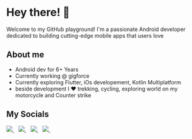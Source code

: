 # Hey there! 👋
Welcome to my GitHub playground! I'm a passionate Android developer dedicated to building cutting-edge mobile apps that users love

## About me
- Android dev for 6+ Years
- Currently working @ gigforce
- Currently exploring Flutter, iOs developement, Kotlin Multiplatform
- beside development I ❤ trekking, cycling, exploring world on my motorcycle and Counter strike

## My Socials

<p align="start">
 <a href="[https://twitter.com/_victorkabata](https://twitter.com/HimKhati)">
    <img src="https://img.shields.io/badge/Twitter-1DA1F2?style=for-the-badge&logo=twitter&logoColor=white" />
  </a>&nbsp;&nbsp;
 <a href="https://www.linkedin.com/in/him-khati/">
    <img src="https://img.shields.io/badge/linkedin-%230077B5.svg?&style=for-the-badge&logo=linkedin&logoColor=white" />
  </a>&nbsp;&nbsp;
 <a href="https://stackoverflow.com/users/8224232/m3g4tr0n">
    <img src="https://img.shields.io/badge/StackOverflow-ef8236?&style=for-the-badge&logo=Stackoverflow&logoColor=white" />
  </a>&nbsp;&nbsp;
 <a href="https://www.instagram.com/him.khati/">
    <img src="https://img.shields.io/badge/Instagram-ff6b81?&style=for-the-badge&logo=Instagram&logoColor=white" />
  </a>&nbsp;&nbsp;
 </p>
